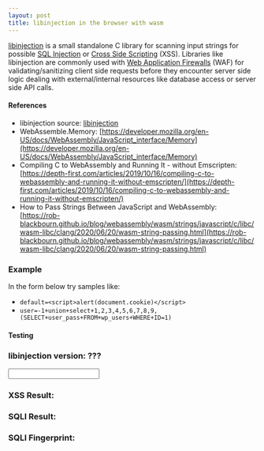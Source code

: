 ```yaml
---
layout: post
title: libinjection in the browser with wasm
---
```


[libinjection](https://github.com/libinjection/libinjection) is a small standalone C library for scanning input strings for possible [SQL Injection](https://en.wikipedia.org/wiki/SQL_injection) or [Cross Side Scripting](https://en.wikipedia.org/wiki/Cross-site_scripting) (XSS).  Libraries like libinjection are commonly used with [Web Application Firewalls](https://en.wikipedia.org/wiki/Web_application_firewall) (WAF) for validating/sanitizing client side requests before they encounter server side logic dealing with external/internal resources like database access or server side API calls.


#### References
- libinjection source: [libinjection](https://github.com/libinjection/libinjection)
- WebAssemble.Memory: [https://developer.mozilla.org/en-US/docs/WebAssembly/JavaScript_interface/Memory](https://developer.mozilla.org/en-US/docs/WebAssembly/JavaScript_interface/Memory)
- Compiling C to WebAssembly and Running It - without Emscripten: [https://depth-first.com/articles/2019/10/16/compiling-c-to-webassembly-and-running-it-without-emscripten/](https://depth-first.com/articles/2019/10/16/compiling-c-to-webassembly-and-running-it-without-emscripten/)
- How to Pass Strings Between JavaScript and WebAssembly: [https://rob-blackbourn.github.io/blog/webassembly/wasm/strings/javascript/c/libc/wasm-libc/clang/2020/06/20/wasm-string-passing.html](https://rob-blackbourn.github.io/blog/webassembly/wasm/strings/javascript/c/libc/wasm-libc/clang/2020/06/20/wasm-string-passing.html)


### Example

In the form below try samples like:

- `default=<script>alert(document.cookie)</script>`
- `user=-1+union+select+1,2,3,4,5,6,7,8,9,(SELECT+user_pass+FROM+wp_users+WHERE+ID=1)`

#### Testing
<h3 id="version_field">libinjection version: ???</h3>
<input id="form_field" type="text" onKeyPress="testOnKeyPress()" onKeyUp="testOnKeyPress()"><br>
<h3>XSS Result:       <span id="xss_show_result"></span></h3>
<h3>SQLI Result:      <span id="sqli_show_result"></span></h3>
<h3>SQLI Fingerprint: <span id="sqli_show_fingerprint"></h3>
<script>
// ---------------------------------------------------------
// create shared memory
// ---------------------------------------------------------
const gMemory = new WebAssembly.Memory({
  initial: 1024,
  maximum: 4096,
  shared: true,
});
// ---------------------------------------------------------
// import wasm
// ---------------------------------------------------------
let gWasm;
const importObject = {imports: {}};
(async () => {
  const response = await fetch("{{site.url}}/dat/blog/2023_2_26_Libinjection_Wasm/libinjection.wasm");
  const buffer = await response.arrayBuffer();
  gWasm = await WebAssembly.instantiate(buffer);
  display_version();
})();
// ---------------------------------------------------------
// convert from string
// ---------------------------------------------------------
function convertFromString(string) {
  const encoder = new TextEncoder();
  const bytes = encoder.encode(string)
  const buffer = new Uint8Array(gWasm.instance.exports.memory.buffer, gMemory, bytes.byteLength + 1)
  buffer.set(bytes);
  return buffer
}
// ---------------------------------------------------------
// create empty buffer
// ---------------------------------------------------------
function createBuffer(length) {
  const buffer = new Uint8Array(gWasm.instance.exports.memory.buffer, gMemory, length+1)
  return buffer
}
// ---------------------------------------------------------
// key press
// ---------------------------------------------------------
function testOnKeyPress() {
    let buffer = null;
    try {
      fingerprint = createBuffer(8);
      buffer = convertFromString(document.getElementById("form_field").value);
      // ---------------------------------------------------
      // xss test
      // ---------------------------------------------------
      xssVal = gWasm.instance.exports.libinjection_xss(buffer.byteOffset, buffer.length);
      if (xssVal) {
        document.getElementById("xss_show_result").innerText = "INJECTION";
      }
      else {
        document.getElementById("xss_show_result").innerText = "OK";
      }
      // ---------------------------------------------------
      // sqli test
      // ---------------------------------------------------
      sqliVal = gWasm.instance.exports.libinjection_sqli(buffer.byteOffset, buffer.length, fingerprint.byteOffset);
      if (sqliVal) {
        document.getElementById("sqli_show_result").innerText = "INJECTION";
        document.getElementById("sqli_show_fingerprint").innerText = fingerprint;
      }
      else {
        document.getElementById("sqli_show_result").innerText = "OK";
        document.getElementById("sqli_show_fingerprint").innerText = "NONE";
      }
    } finally {
      delete buffer;
      delete fingerprint;
    }
}
// ---------------------------------------------------------
// display version
// ---------------------------------------------------------
function display_version() {
  var l_str = new Int8Array(
    gWasm.instance.exports.memory.buffer,
    gWasm.instance.exports.libinjection_version(),
    gWasm.instance.exports.libinjection_version_len()
  )
  let l_version = String.fromCharCode.apply(null, l_str);
  var l_version_field = document.getElementById("version_field");
  l_version_field.innerText = "libinjection version: " + l_version;
};
</script>
